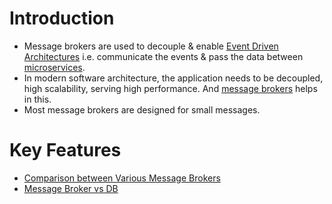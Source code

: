 # Introduction
- Message brokers are used to decouple & enable [Event Driven Architectures](../7_ArchitecturePatterns/EventDrivenArchitecture/Readme.md) i.e. communicate the events & pass the data between [microservices](../3_MicroServices/Readme.md).
- In modern software architecture, the application needs to be decoupled, high scalability, serving high performance. And [message brokers]() helps in this.
- Most message brokers are designed for small messages.

# Key Features
- [Comparison between Various Message Brokers](KafkaVsRabbitMQVsSQSVsSNS.md)
- [Message Broker vs DB](MessageBrokerVsDB.md)